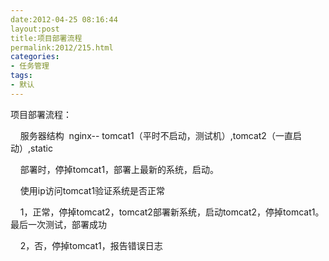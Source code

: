 ```yaml
---
date:2012-04-25 08:16:44
layout:post
title:项目部署流程
permalink:2012/215.html
categories:
- 任务管理
tags:
- 默认
---
```



<p>
	项目部署流程：
</p>
<p>
	&nbsp; &nbsp; 服务器结构 &nbsp;nginx-- tomcat1（平时不启动，测试机）,tomcat2（一直启动）,static
</p>
<p>
	&nbsp; &nbsp; 部署时，停掉tomcat1，部署上最新的系统，启动。
</p>
<p>
	&nbsp; &nbsp; 使用ip访问tomcat1验证系统是否正常
</p>
<p>
	&nbsp; &nbsp; 1，正常，停掉tomcat2，tomcat2部署新系统，启动tomcat2，停掉tomcat1。最后一次测试，部署成功
</p>
<p>
	&nbsp; &nbsp; 2，否，停掉tomcat1，报告错误日志
</p>
<p>
	&nbsp; &nbsp;&nbsp;
</p>